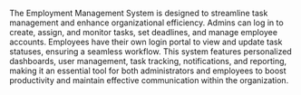 The Employment Management System is designed to streamline task management and enhance organizational efficiency. Admins can log in to create, assign, and monitor tasks, set deadlines, and manage employee accounts. Employees have their own login portal to view and update task statuses, ensuring a seamless workflow. This system features personalized dashboards, user management, task tracking, notifications, and reporting, making it an essential tool for both administrators and employees to boost productivity and maintain effective communication within the organization.

